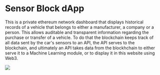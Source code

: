 <h1>Sensor Block dApp</h1>

This is a private ethereum network dashboard that displays historical records of a vehicle
that belongs to either a manufacturer, a company or a person. This allows auditable and transparent
information regarding the purchase or transfer of a vehicle. To do that the blockchain keeps track
of all data sent by the car's sensors to an API, the API serves to the blockchain, and ultimately 
an API takes data from the blockhchain to either serve it to a Machine Learning module, or to display it
in this website using Web3.

<img src="https://i.imgur.com/KDfi9d8.png">
